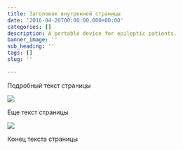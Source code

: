 ```yaml
---
title: Заголовок внутренней страницы
date: '2016-04-20T00:00:00.000+00:00'
categories: []
description: A portable device for epileptic patients.
banner_image: ''
sub_heading: ''
tags: []
slug: ''

---
```

Подробный текст страницы

![](/uploads/2018/02/17/building.jpg)

Еще текст страницы

![](/uploads/2018/02/17/bridge3.jpg)

Конец текста страницы